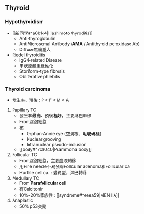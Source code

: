## Thyroid
### Hypothyroidism
- [[新同學#^a8b1c4|Hashimoto thyroditis]]
	- Anti-thyroglobulin
	- AntiMicrosomal Antibody (**AMA** / Antithyroid peroxidase Ab)
	- Diffuse無痛腫大
- Riedel thyroiditis
	- IgG4-related Disease
	- 甲狀腺嚴重纖維化
	- Storiform-type fibrosis
	- Obliterative phlebitis
### Thyroid carcinoma
- 發生率、預後 : P > F > M > A
1. Papillary TC
	- 發生率**最高**、預後**極好**，主要淋巴轉移
	- From濾泡細胞
	- 核
		- Orphan-Annie eye (空洞核、**毛玻璃**樣)
		- Nuclear grooving
		- Intranuclear pseudo-inclusion
	- [[body#^7c8040|Psammoma body]]
2. Follicular TC
	- From濾泡細胞，主要血液轉移
	- 用Fine needle不易分辨Follicular adenoma和Follicular ca.
	- Hurthle cell ca. : 變異型，淋巴轉移
3. Medullary TC
	- From **Parafollicular cell**
	- 有Calcitonin
	- 10%~20%家族性 : [[syndrome#^eeea59|MEN IIA]]
4. Anaplastic
	- 50% p53突變

